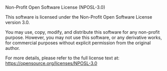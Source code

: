Non-Profit Open Software License (NPOSL-3.0)

This software is licensed under the Non-Profit Open Software License version 3.0.

You may use, copy, modify, and distribute this software for any non-profit purpose. However, you may not use this software, or any derivative works, for commercial purposes without explicit permission from the original author.

For more details, please refer to the full license text at: https://opensource.org/licenses/NPOSL-3.0
